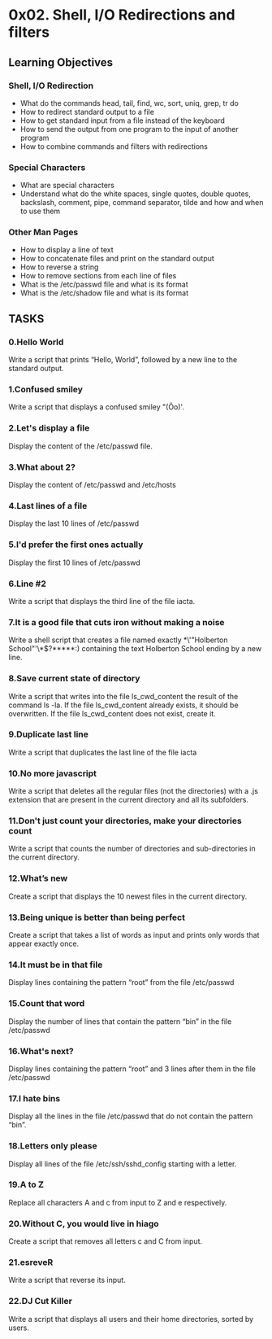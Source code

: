 # 0x02. Shell, I/O Redirections and filters

## Learning Objectives

### Shell, I/O Redirection

   * What do the commands head, tail, find, wc, sort, uniq, grep, tr do
   * How to redirect standard output to a file
   * How to get standard input from a file instead of the keyboard
   * How to send the output from one program to the input of another program
   * How to combine commands and filters with redirections

### Special Characters

   * What are special characters
   * Understand what do the white spaces, single quotes, double quotes, backslash, comment, pipe, command separator, tilde and how and when to use them

### Other Man Pages

   * How to display a line of text
   * How to concatenate files and print on the standard output
   * How to reverse a string
   * How to remove sections from each line of files
   * What is the /etc/passwd file and what is its format
   * What is the /etc/shadow file and what is its format

## TASKS

### 0.Hello World
Write a script that prints “Hello, World”, followed by a new line to the standard output.

### 1.Confused smiley
Write a script that displays a confused smiley "(Ôo)'.

### 2.Let's display a file
Display the content of the /etc/passwd file.

### 3.What about 2?
Display the content of /etc/passwd and /etc/hosts

### 4.Last lines of a file
Display the last 10 lines of /etc/passwd

### 5.I'd prefer the first ones actually
Display the first 10 lines of /etc/passwd

### 6.Line #2 
Write a script that displays the third line of the file iacta.

### 7.It is a good file that cuts iron without making a noise
Write a shell script that creates a file named exactly \*\\'"Holberton School"\'\\*$\?\*\*\*\*\*:) containing the text Holberton School ending by a new line.

### 8.Save current state of directory
Write a script that writes into the file ls_cwd_content the result of the command ls -la. If the file ls_cwd_content already exists, it should be overwritten. If the file ls_cwd_content does not exist, create it.

### 9.Duplicate last line
Write a script that duplicates the last line of the file iacta

### 10.No more javascript
Write a script that deletes all the regular files (not the directories) with a .js extension that are present in the current directory and all its subfolders.

### 11.Don't just count your directories, make your directories count
Write a script that counts the number of directories and sub-directories in the current directory.

### 12.What’s new
Create a script that displays the 10 newest files in the current directory.

### 13.Being unique is better than being perfect
Create a script that takes a list of words as input and prints only words that appear exactly once.

### 14.It must be in that file
Display lines containing the pattern “root” from the file /etc/passwd

### 15.Count that word
Display the number of lines that contain the pattern “bin” in the file /etc/passwd

### 16.What's next?
Display lines containing the pattern “root” and 3 lines after them in the file /etc/passwd

### 17.I hate bins
Display all the lines in the file /etc/passwd that do not contain the pattern “bin”.

### 18.Letters only please
Display all lines of the file /etc/ssh/sshd_config starting with a letter.

### 19.A to Z
Replace all characters A and c from input to Z and e respectively.

### 20.Without C, you would live in hiago
Create a script that removes all letters c and C from input.

### 21.esreveR
Write a script that reverse its input.

### 22.DJ Cut Killer
Write a script that displays all users and their home directories, sorted by users.

 
